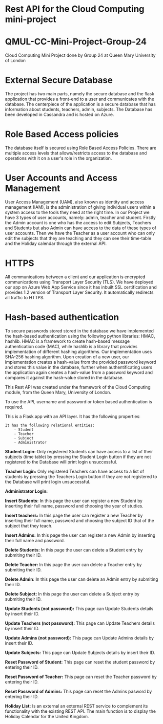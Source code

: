 # Rest API for the Cloud Computing mini-project

# QMUL-CC-Mini-Project-Group-24
Cloud Computing Mini Project done by Group 24 at Queen Mary University of London

# External Secure Database
The project has two main parts, namely the secure database and the flask application that provides a front-end to a user and communicates with the database. The centerpiece of the application is a secure database that has information about students, teachers, admin, subjects. The Database has been developed in Cassandra and is hosted on Azure.

# Role Based Access policies
The database itself is secured using Role Based Access Policies. There are multiple access levels that allows/restricts access to the database and operations with it on a user's role in the organization.

# User Accounts and Access Management
User Access Management (UAM), also known as identity and access management (IAM), is the administration of giving individual users within a system access to the tools they need at the right time. In our Project we have 3 types of user accounts, namely: admin, teacher and student. Firstly the Admin account is one who has the access to edit Subjects, Teachers and Students but also Admin can have access to the data of these types of user accounts. Then we have the Teacher as a user account who can only edit the subjects that they are teaching and they can see their time-table and the Holiday calendar through the external API.

# HTTPS
All communications between a client and our application is encrypted communications using Transport Layer Security (TLS). We have deployed our app on Azure Web App Service since it has inbuilt SSL certification and provides 1.2 version of Transport Layer Security. It automatically redirects all traffic to HTTPS.

# Hash-based authentication
To secure passwords stored stored in the database we have implemented the hash-based authentication using the following python libraries: HMAC, hashlib. HMAC is a framework to create hash-based message authentication code (MAC), while hashlib is a library that provides implementation of different hashing algorithms. Our implementation uses SHA-256 hashing algorithm. Upon creation of a new user, our implementation creates a hash-value from the provided password keyword and stores this value in the database, further when authentificating users the application again creates a hash-value from a password keyword and compares it against the hash-value stored in the database.

This Rest API was created under the framework of the Cloud Computing module, from the Queen Mary, University of London.

To use the API, username and password or token based authentication is required.

This is a Flask app with an API layer. It has the following properties:

    It has the following relational entities:
        - Student
        - Teacher
        - Subject
        - Administrator
    
__Student Login:__ Only registered Students can have access to a list of their subjects (time table) by pressing the Student Login button if they are not registered to the Database will print login unsuccessful.
 
__Teacher Login:__ Only registered Teachers can have access to a list of students by pressing the Teachers Login button if they are not registered to the Database will print login unsuccessful.
 
__Administrator Login:__
 
**Insert Students:** In this page the user can register a new Student by inserting their full name, password and choosing the year of studies.

__Insert teachers:__ In this page the user can register a new Teacher by inserting their full name, password and choosing the subject ID that of the subject that they teach.

__Insert Admins:__ In this page the user can register a new Admin by inserting their full name and password.

__Delete Students:__ In this page the user can delete a Student entry by submiting their ID.

__Delete Teacher:__ In this page the user can delete a Teacher entry by submiting their ID.

__Delete Admin:__ In this page the user can delete an Admin entry by submiting their ID.

__Delete Subject:__ In this page the user can delete a Subject entry by submiting their ID.

__Update Students (not password):__ This page can Update Students details by insert their ID.

__Update Teachers (not password):__ This page can Update Teachers details by insert their ID.

__Update Admins (not password):__ This page can Update Admins details by insert their ID.

__Update Subjects:__ This page can Update Subjects details by insert their ID.

__Reset Password of Student:__ This page can reset the student password by entering their ID.

__Reset Password of Teacher:__ This page can reset the Teacher password by entering their ID.

__Reset Password of Admins:__ This page can reset the Admins pasword by entering their ID.

__Holiday List:__ Is an external an external REST service to complement its functionality with the existing REST API. The main function is to display the Holiday Calendar for the United Kingdom.


